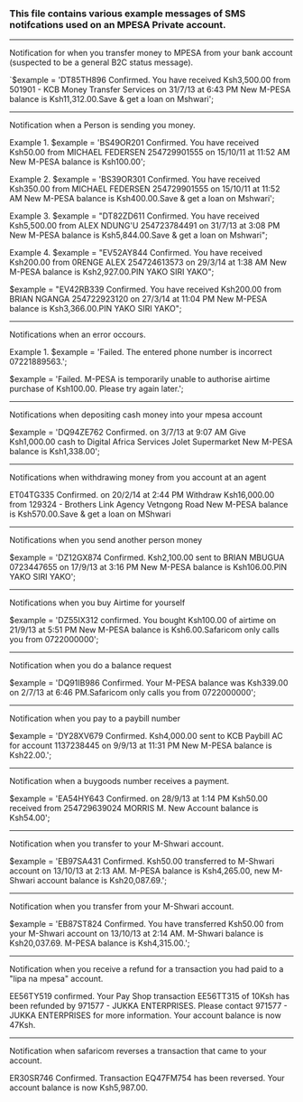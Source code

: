 
### This file contains various example messages of SMS notifcations used on an MPESA Private account.

-----------------------------------
Notification for when you transfer money to MPESA from your bank account (suspected to be a general B2C status message).

`$example = 'DT85TH896 Confirmed.
You have received Ksh3,500.00 from
501901 - KCB Money Transfer Services 
on 31/7/13 at 6:43 PM
New M-PESA balance is Ksh11,312.00.Save & get a loan on Mshwari';

-----------------------------------
Notification when a Person is sending you money.

Example 1.
$example = 'BS49OR201 Confirmed.
You have received Ksh50.00 from
MICHAEL FEDERSEN 254729901555
on 15/10/11 at 11:52 AM
New M-PESA balance is Ksh100.00';

Example 2.
$example = 'BS39OR301 Confirmed.
You have received Ksh350.00 from
MICHAEL FEDERSEN 254729901555
on 15/10/11 at 11:52 AM
New M-PESA balance is Ksh400.00.Save & get a loan on Mshwari';

Example 3.
$example = "DT82ZD611 Confirmed.
You have received Ksh5,500.00 from
ALEX NDUNG'U 254723784491
on 31/7/13 at 3:08 PM
New M-PESA balance is Ksh5,844.00.Save & get a loan on Mshwari";

Example 4.
$example = "EV52AY844 Confirmed.
You have received Ksh200.00 from
0RENGE ALEX 254724613573
on 29/3/14 at 1:38 AM
New M-PESA balance is Ksh2,927.00.PIN YAKO SIRI YAKO";

$example = "EV42RB339 Confirmed.
You have received Ksh200.00 from
BRIAN NGANGA 254722923120
on 27/3/14 at 11:04 PM
New M-PESA balance is Ksh3,366.00.PIN YAKO SIRI YAKO";

-----------------------------------
Notifications when an error occours.

Example 1.
$example = 'Failed. The entered phone number is incorrect
07221889563.';

$example = 'Failed. M-PESA is temporarily unable to authorise airtime purchase of Ksh100.00.
Please try again later.';

-----------------------------------
Notifications when depositing cash money into your mpesa account

$example = 'DQ94ZE762 Confirmed.
on 3/7/13 at 9:07 AM
Give Ksh1,000.00 cash to Digital Africa Services Jolet Supermarket
New M-PESA balance is Ksh1,338.00';


-----------------------------------
Notifications when withdrawing money from you account at an agent

ET04TG335 Confirmed.
on 20/2/14 at 2:44 PM
Withdraw Ksh16,000.00 from
129324 - Brothers Link Agency Vetngong Road
New M-PESA balance is Ksh570.00.Save & get a loan on MShwari

-----------------------------------
Notifications when you send another person money

$example = 'DZ12GX874 Confirmed. Ksh2,100.00 sent to BRIAN MBUGUA 0723447655 on 17/9/13 at 3:16 PM New M-PESA balance is Ksh106.00.PIN YAKO SIRI YAKO';


-----------------------------------
Notifications when you buy Airtime for yourself

$example = 'DZ55IX312 confirmed. You bought Ksh100.00 of airtime on 21/9/13 at 5:51 PM
New M-PESA balance is Ksh6.00.Safaricom only calls you from 0722000000';

-----------------------------------
Notification when you do a balance request

$example = 'DQ91IB986 Confirmed.
Your M-PESA balance was Ksh339.00
on 2/7/13 at 6:46 PM.Safaricom only calls you from 0722000000';

-----------------------------------
Notification when you pay to a paybill number

$example = 'DY28XV679 Confirmed. Ksh4,000.00 sent to KCB Paybill AC for account 1137238445 on 9/9/13 at 11:31 PM
New M-PESA balance is Ksh22.00.';

-----------------------------------
Notification when a buygoods number receives a payment.

$example = 'EA54HY643 Confirmed.
on 28/9/13 at 1:14 PM
Ksh50.00 received from
254729639024 MORRIS M.
New Account balance is Ksh54.00';


-----------------------------------
Notification when you transfer to your M-Shwari account.

$example = 'EB97SA431 Confirmed. Ksh50.00 transferred to M-Shwari account on 13/10/13 at 2:13 AM. M-PESA balance is Ksh4,265.00, new M-Shwari account balance is Ksh20,087.69.';


-----------------------------------
Notification when you transfer from your M-Shwari account.

$example = 'EB87ST824 Confirmed. You have transferred Ksh50.00 from your M-Shwari account on 13/10/13 at 2:14 AM. M-Shwari balance is Ksh20,037.69. M-PESA balance is Ksh4,315.00.';


-----------------------------------
Notification when you receive a refund for a transaction you had paid to a "lipa na mpesa" account.

EE56TY519 confirmed. Your Pay Shop transaction EE56TT315 of 10Ksh has been refunded by 971577 - JUKKA ENTERPRISES. Please contact 971577 - JUKKA ENTERPRISES for more information.  Your account balance is now 47Ksh.


-----------------------------------
Notification when safaricom reverses a transaction that came to your account.

ER30SR746 Confirmed. Transaction EQ47FM754 has been reversed.  Your account balance is now Ksh5,987.00.

